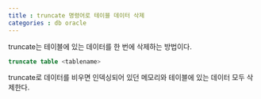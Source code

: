 ```yaml
---
title : truncate 명령어로 테이블 데이터 삭제
categories : db oracle
---
```


truncate는 테이블에 있는 데이터를 한 번에 삭제하는 방법이다.

```sql
truncate table <tablename>
```

truncate로 데이터를 비우면 인덱싱되어 있던 메모리와 테이블에 있는 데이터 모두 삭제한다. 








































